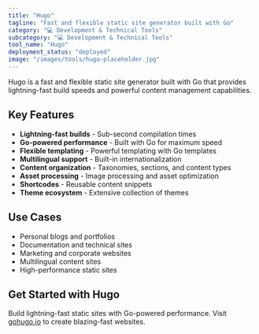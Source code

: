 ```yaml
---
title: "Hugo"
tagline: "Fast and flexible static site generator built with Go"
category: "💻 Development & Technical Tools"
subcategory: "💻 Development & Technical Tools"
tool_name: "Hugo"
deployment_status: "deployed"
image: "/images/tools/hugo-placeholder.jpg"
---
```

Hugo is a fast and flexible static site generator built with Go that provides lightning-fast build speeds and powerful content management capabilities.

## Key Features

- **Lightning-fast builds** - Sub-second compilation times
- **Go-powered performance** - Built with Go for maximum speed
- **Flexible templating** - Powerful templating with Go templates
- **Multilingual support** - Built-in internationalization
- **Content organization** - Taxonomies, sections, and content types
- **Asset processing** - Image processing and asset optimization
- **Shortcodes** - Reusable content snippets
- **Theme ecosystem** - Extensive collection of themes

## Use Cases

- Personal blogs and portfolios
- Documentation and technical sites
- Marketing and corporate websites
- Multilingual content sites
- High-performance static sites

## Get Started with Hugo

Build lightning-fast static sites with Go-powered performance. Visit [gohugo.io](https://gohugo.io) to create blazing-fast websites.